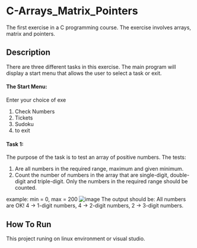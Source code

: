 # C-Arrays_Matrix_Pointers

The first exercise in a C programming course. 
The exercise involves arrays, matrix and pointers.

## Description
There are three different tasks in this exercise. The main program will display a start menu that allows the user to select a task or exit.

#### The Start Menu:
Enter your choice of exe
1. Check Numbers
2. Tickets
3. Sudoku
4. to exit

#### Task 1:
The purpose of the task is to test an array of positive numbers.
The tests:
1. Are all numbers in the required range, maximum and given minimum.
2. Count the number of numbers in the array that are single-digit, double-digit and triple-digit. Only the numbers in the required range should be counted.

example:
min = 0, max = 200
![image](https://user-images.githubusercontent.com/74857750/149549890-8de230a5-c5a0-480a-a090-0115d53c5e8a.png)
The output should be:
All numbers are OK!  4 -> 1-digit numbers,  4 -> 2-digit numbers, 2 -> 3-digit numbers.


## How To Run 
This project runing on linux environment or visual studio.

